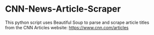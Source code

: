 # CNN-News-Article-Scraper

This python script uses Beautiful Soup to parse and scrape article titles from the CNN Articles website: https://www.cnn.com/articles
